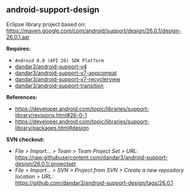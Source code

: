 ## android-support-design

Eclipse library project based on:<br/>
https://maven.google.com/com/android/support/design/26.0.1/design-26.0.1.aar

**Requires:**
- `Android 8.0 (API 26) SDK Platform`
- [dandar3/android-support-v4](https://github.com/dandar3/android-support-v4/tree/26.0.1)
- [dandar3/android-support-v7-appcompat](https://github.com/dandar3/android-support-v7-appcompat/tree/26.0.1)
- [dandar3/android-support-v7-recyclerview](https://github.com/dandar3/android-support-v7-recyclerview/tree/26.0.1)
- [dandar3/android-support-transition](https://github.com/dandar3/android-support-transition/tree/26.0.1)

**References:**
- https://developer.android.com/topic/libraries/support-library/revisions.html#26-0-1
- https://developer.android.com/topic/libraries/support-library/packages.html#design

**SVN checkout:**
- _File > Import... > Team > Team Project Set > URL:_<br/>
  https://raw.githubusercontent.com/dandar3/android-support-design/26.0.1/.projectset
- _File > Import... > SVN > Project from SVN > Create a new repository location > URL:_<br/>
  https://github.com/dandar3/android-support-design/tags/26.0.1